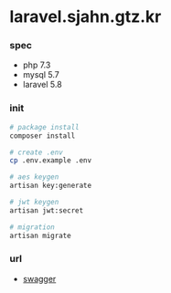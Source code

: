 # laravel.sjahn.gtz.kr  

### spec  
- php 7.3
- mysql 5.7
- laravel 5.8


### init  
```sh
# package install
composer install

# create .env
cp .env.example .env

# aes keygen
artisan key:generate

# jwt keygen
artisan jwt:secret

# migration
artisan migrate
```

### url
- [swagger](http://laravel.sjahn.gtz.kr/api/documentation)
